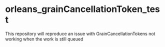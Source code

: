 # orleans_grainCancellationToken_test

This repository will reproduce an issue with GrainCancellationTokens not working when the work is still queued
